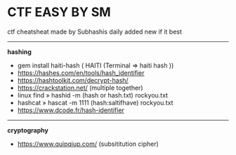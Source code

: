 # CTF EASY BY SM

ctf cheatsheat made by Subhashis daily added new if it best
* * *
**hashing**
* gem install haiti-hash ( HAITI (Terminal => haiti hash ))
* https://hashes.com/en/tools/hash_identifier
* https://hashtoolkit.com/decrypt-hash/
* https://crackstation.net/ (multiple together)
* linux find » hashid -m (hash or hash.txt) rockyou.txt
* hashcat » hascat -m 1111 (hash:saltifhave) rockyou.txt
* https://www.dcode.fr/hash-identifier

* * *
**cryptography**
- https://www.quipqiup.com/ (subsititution cipher)
